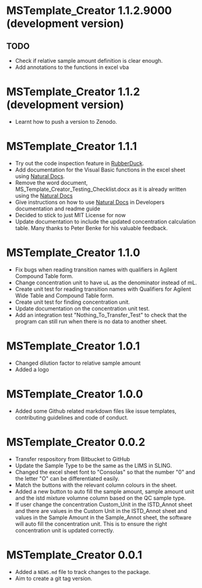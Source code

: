 # MSTemplate_Creator 1.1.2.9000 (development version)

## TODO

* Check if relative sample amount definition is clear enough.
* Add annotations to the functions in excel vba

# MSTemplate_Creator 1.1.2 (development version)

* Learnt how to push a version to Zenodo. 

# MSTemplate_Creator 1.1.1

* Try out the code inspection feature in [RubberDuck](http://rubberduckvba.com/).
* Add documentation for the Visual Basic functions in the excel sheet using [Natural Docs](https://www.naturaldocs.org/).
* Remove the word document, MS_Template_Creator_Testing_Checklist.docx as it is already written using the [Natural Docs](https://www.naturaldocs.org/)
* Give instructions on how to use [Natural Docs](https://www.naturaldocs.org/) in Developers documentation and readme guide
* Decided to stick to just MIT License for now
* Update documentation to include the updated concentration calculation table. Many thanks to Peter Benke for his valuable feedback.

# MSTemplate_Creator 1.1.0

* Fix bugs when reading transition names with qualifiers in Agilent Compound Table form.
* Change concentration unit to have uL as the denominator instead of mL.
* Create unit test for reading transition names with Qualifiers for Agilent Wide Table and Compound Table form.
* Create unit test for finding concentration unit.
* Update documentation on the concentration unit test.
* Add an integration test "Nothing_To_Transfer_Test" to check that the program can still run when there is no data to another sheet.


# MSTemplate_Creator 1.0.1

* Changed dilution factor to relative sample amount
* Added a logo

# MSTemplate_Creator 1.0.0

* Added some Github related markdown files like issue templates, contributing guidelines and code of conduct.

# MSTemplate_Creator 0.0.2

* Transfer respository from Bitbucket to GitHub
* Update the Sample Type to be the same as the LIMS in SLING.
* Changed the excel sheet font to "Consolas" so that the number "0" and the letter "O" can be differentiated easily.
* Match the buttons with the relevant column colours in the sheet.
* Added a new button to auto fill the sample amount, sample amount unit and the istd mixture volumne column based on the QC sample type.
* If user change the concentration Custom_Unit in the ISTD_Annot sheet and there are values in the Custom Unit in the ISTD_Annot sheet and values in the Sample Amount in the Sample_Annot sheet, the software will auto fill the concentration unit. This is to ensure the right concentration unit is updated correctly.

# MSTemplate_Creator 0.0.1

* Added a `NEWS.md` file to track changes to the package.
* Aim to create a git tag version.
